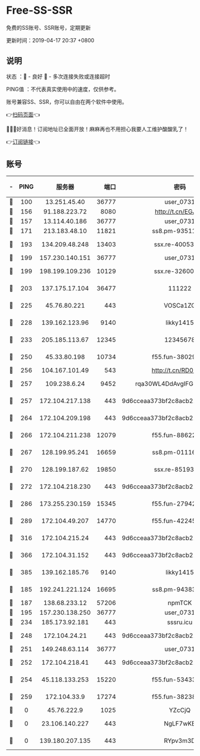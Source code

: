 # Free-SS-SSR

免费的SS账号、SSR账号，定期更新

更新时间：2019-04-17 20:37 +0800

## 说明

状态     ：🙂 - 良好 🙁 - 多次连接失败或连接超时

PING值   ：不代表真实使用中的速度，仅供参考。

账号兼容SS、SSR，你可以自由在两个软件中使用。

👉[扫码页面](https://liesauer.github.io/Free-SS-SSR/)👈

🎉🎉🎉好消息！订阅地址已全面开放！麻麻再也不用担心我要人工维护酸酸乳了！

👉[订阅链接](https://www.liesauer.net/yogurt/subscribe?ACCESS_TOKEN=DAYxR3mMaZAsaqUb)👈

## 账号

|-|PING|服务器|端口|密码|加密方式|区域|
|:----:|:----:|:-----:|-----:|:----:|:----:|:----:|
|🙂|100|13.251.45.40|36777|user_0731|chacha20|SG|
|🙂|156|91.188.223.72|8080|http://t.cn/EGJIyrl|rc4-md5|RU|
|🙂|157|13.114.40.186|36777|user_0731|chacha20|JP|
|🙂|171|213.183.48.10|11821|ss8.pm-93511134|rc4-md5|RU|
|🙂|193|134.209.48.248|13403|ssx.re-40053227|aes-256-cfb|US|
|🙂|199|157.230.140.151|36777|user_0731|chacha20|US|
|🙂|199|198.199.109.236|10129|ssx.re-32600039|aes-256-cfb|US|
|🙂|203|137.175.17.104|36477|111222|aes-256-cfb|US|
|🙂|225|45.76.80.221|443|VOSCa1ZG|aes-256-cfb|DE|
|🙂|228|139.162.123.96|9140|likky1415|aes-256-cfb|JP|
|🙂|233|205.185.113.67|12345|12345678|aes-256-cfb|US|
|🙂|250|45.33.80.198|10734|f55.fun-38029419|aes-256-cfb|US|
|🙂|256|104.167.101.49|543|http://t.cn/RD0D7sx|rc4-md5|CA|
|🙂|257|109.238.6.24|9452|rqa30WL4DdAvgIFG6Fs3znzTa|aes-256-cfb|FR|
|🙂|257|172.104.217.138|443|9d6cceaa373bf2c8acb22e60b6a58be6|aes-256-cfb|US|
|🙂|264|172.104.209.198|443|9d6cceaa373bf2c8acb22e60b6a58be6|aes-256-cfb|US|
|🙂|266|172.104.211.238|12079|f55.fun-88622379|aes-256-cfb|US|
|🙂|267|128.199.95.241|16659|ss8.pm-01116190|aes-256-cfb|SG|
|🙂|270|128.199.187.62|19850|ssx.re-85193489|aes-256-cfb|SG|
|🙂|272|172.104.218.230|443|9d6cceaa373bf2c8acb22e60b6a58be6|aes-256-cfb|US|
|🙂|286|173.255.230.159|15345|f55.fun-27942756|aes-256-cfb|US|
|🙂|289|172.104.49.207|14770|f55.fun-42245858|aes-256-cfb|SG|
|🙂|316|172.104.215.24|443|9d6cceaa373bf2c8acb22e60b6a58be6|aes-256-cfb|US|
|🙂|366|172.104.31.152|443|9d6cceaa373bf2c8acb22e60b6a58be6|aes-256-cfb|US|
|🙂|385|139.162.185.76|9140|likky1415|aes-256-cfb|DE|
|🙂|185|192.241.221.124|16695|ss8.pm-94383396|aes-256-cfb|US|
|🙂|187|138.68.233.12|57206|npmTCK|rc4-md5|US|
|🙂|195|157.230.138.250|36777|user_0731|chacha20|US|
|🙂|234|185.173.92.181|443|sssru.icu|rc4-md5|RU|
|🙂|248|172.104.24.21|443|9d6cceaa373bf2c8acb22e60b6a58be6|aes-256-cfb|US|
|🙂|251|149.248.63.114|36777|user_0731|chacha20|CA|
|🙂|252|172.104.218.41|443|9d6cceaa373bf2c8acb22e60b6a58be6|aes-256-cfb|US|
|🙂|254|45.118.133.253|15220|f55.fun-53433183|aes-256-cfb|SG|
|🙂|259|172.104.33.9|17274|f55.fun-38238921|aes-256-cfb|SG|
|🙁|0|45.76.222.9|1025|YZcCjQ|rc4-md5|JP|
|🙁|0|23.106.140.227|443|NgLF7wKB|aes-256-cfb|US|
|🙁|0|139.180.207.135|443|RYpv3m3D|aes-256-cfb|JP|
